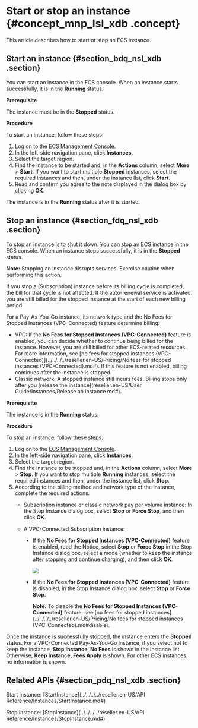 # Start or stop an instance {#concept_mnp_lsl_xdb .concept}

This article describes how to start or stop an ECS instance.

## Start an instance {#section_bdq_nsl_xdb .section}

You can start an instance in the ECS console. When an instance starts successfully, it is in the **Running** status.

**Prerequisite**

The instance must be in the **Stopped** status.

**Procedure**

To start an instance, follow these steps:

1.  Log on to the [ECS Management Console](https://partners-intl.console.aliyun.com/#/ecs).
2.  In the left-side navigation pane, click **Instances**.
3.  Select the target region.
4.  Find the instance to be started and, in the **Actions** column, select **More** \> **Start**. If you want to start multiple **Stopped** instances, select the required instances and then, under the instance list, click **Start**.
5.  Read and confirm you agree to the note displayed in the dialog box by clicking **OK**.

The instance is in the **Running** status after it is started.

## Stop an instance {#section_fdq_nsl_xdb .section}

To stop an instance is to shut it down. You can stop an ECS instance in the ECS console. When an instance stops successfully, it is in the **Stopped** status.

**Note:** Stopping an instance disrupts services. Exercise caution when performing this action.

If you stop a \(Subscription\) instance before its billing cycle is completed, the bill for that cycle is not affected. If the auto-renewal service is activated, you are still billed for the stopped instance at the start of each new billing period.

For a Pay-As-You-Go instance, its network type and the No Fees for Stopped Instances \(VPC-Connected\) feature determine billing:

-   VPC: If the **No Fees for Stopped Instances \(VPC-Connected\)** feature is enabled, you can decide whether to continue being billed for the instance. However, you are still billed for other ECS-related resources. For more information, see [no fees for stopped instances \(VPC-Connected\)](../../../../reseller.en-US/Pricing/No fees for stopped instances (VPC-Connected).md#). If this feature is not enabled, billing continues after the instance is stopped.
-   Classic network: A stopped instance still incurs fees. Billing stops only after you [release the instance](reseller.en-US/User Guide/Instances/Release an instance.md#).

**Prerequisite**

The instance is in the **Running** status.

**Procedure**

To stop an instance, follow these steps:

1.  Log on to the [ECS Management Console](https://partners-intl.console.aliyun.com/#/ecs).
2.  In the left-side navigation pane, click **Instances**.
3.  Select the target region.
4.  Find the instance to be stopped and, in the **Actions** column, select **More** \> **Stop**. If you want to stop multiple **Running** instances, select the required instances and then, under the instance list, click **Stop**.
5.  According to the billing method and network type of the instance, complete the required actions:
    -   Subscription instance or classic network pay per volume instance: In the Stop Instance dialog box, select **Stop** or **Force Stop**, and then click **OK**.
    -   A VPC-Connected Subscription instance:

        -   If the **No Fees for Stopped Instances \(VPC-Connected\)** feature is enabled, read the Notice, select **Stop** or **Force Stop** in the Stop Instance dialog box, select a mode \(whether to keep the instance after stopping and continue charging\), and then click **OK**.

            ![](http://static-aliyun-doc.oss-cn-hangzhou.aliyuncs.com/assets/img/9648/15395046175448_en-US.png)

        -   If the **No Fees for Stopped Instances \(VPC-Connected\)** feature is disabled, in the Stop Instance dialog box, select **Stop** or **Force Stop**.

            **Note:** To disable the **No Fees for Stopped Instances \(VPC-Connected\)** feature, see [no fees for stopped instances](../../../../reseller.en-US/Pricing/No fees for stopped instances (VPC-Connected).md#disable).


Once the instance is successfully stopped, the instance enters the **Stopped** status. For a VPC-Connected Pay-As-You-Go instance, if you select not to keep the instance, **Stop Instance, No Fees** is shown in the instance list. Otherwise, **Keep Instance, Fees Apply** is shown. For other ECS instances, no information is shown.

## Related APIs {#section_pdq_nsl_xdb .section}

Start instance: [StartInstance](../../../../reseller.en-US/API Reference/Instances/StartInstance.md#)

Stop instance: [StopInstance](../../../../reseller.en-US/API Reference/Instances/StopInstance.md#)

